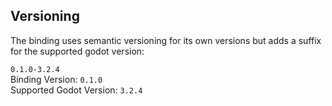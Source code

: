 ## Versioning
The binding uses semantic versioning for its own versions but adds a suffix for the supported godot version:
  
`0.1.0-3.2.4`  
Binding Version: `0.1.0`  
Supported Godot Version: `3.2.4`